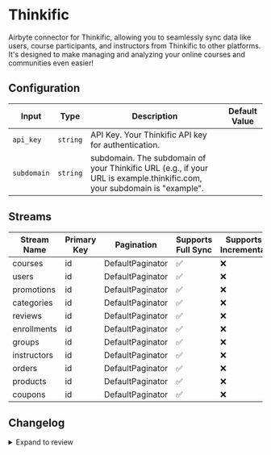 # Thinkific
Airbyte connector for Thinkific, allowing you to seamlessly sync data like users, course participants, and instructors from Thinkific to other platforms. It's designed to make managing and analyzing your online courses and communities even easier!

## Configuration

| Input | Type | Description | Default Value |
|-------|------|-------------|---------------|
| `api_key` | `string` | API Key. Your Thinkific API key for authentication. |  |
| `subdomain` | `string` | subdomain. The subdomain of your Thinkific URL (e.g., if your URL is example.thinkific.com, your subdomain is "example". |  |

## Streams
| Stream Name | Primary Key | Pagination | Supports Full Sync | Supports Incremental |
|-------------|-------------|------------|---------------------|----------------------|
| courses | id | DefaultPaginator | ✅ |  ❌  |
| users | id | DefaultPaginator | ✅ |  ❌  |
| promotions | id | DefaultPaginator | ✅ |  ❌  |
| categories | id | DefaultPaginator | ✅ |  ❌  |
| reviews | id | DefaultPaginator | ✅ |  ❌  |
| enrollments | id | DefaultPaginator | ✅ |  ❌  |
| groups | id | DefaultPaginator | ✅ |  ❌  |
| instructors | id | DefaultPaginator | ✅ |  ❌  |
| orders | id | DefaultPaginator | ✅ |  ❌  |
| products | id | DefaultPaginator | ✅ |  ❌  |
| coupons | id | DefaultPaginator | ✅ |  ❌  |

## Changelog

<details>
  <summary>Expand to review</summary>

| Version          | Date              | Pull Request | Subject        |
|------------------|-------------------|--------------|----------------|
| 0.0.8 | 2025-01-11 | [51452](https://github.com/airbytehq/airbyte/pull/51452) | Update dependencies |
| 0.0.7 | 2024-12-28 | [50799](https://github.com/airbytehq/airbyte/pull/50799) | Update dependencies |
| 0.0.6 | 2024-12-21 | [50338](https://github.com/airbytehq/airbyte/pull/50338) | Update dependencies |
| 0.0.5 | 2024-12-14 | [49798](https://github.com/airbytehq/airbyte/pull/49798) | Update dependencies |
| 0.0.4 | 2024-12-12 | [49377](https://github.com/airbytehq/airbyte/pull/49377) | Update dependencies |
| 0.0.3 | 2024-11-04 | [48142](https://github.com/airbytehq/airbyte/pull/48142) | Update dependencies |
| 0.0.2 | 2024-10-29 | [47525](https://github.com/airbytehq/airbyte/pull/47525) | Update dependencies |
| 0.0.1 | 2024-10-07 | | Initial release by [@parthiv11](https://github.com/parthiv11) via Connector Builder |

</details>
